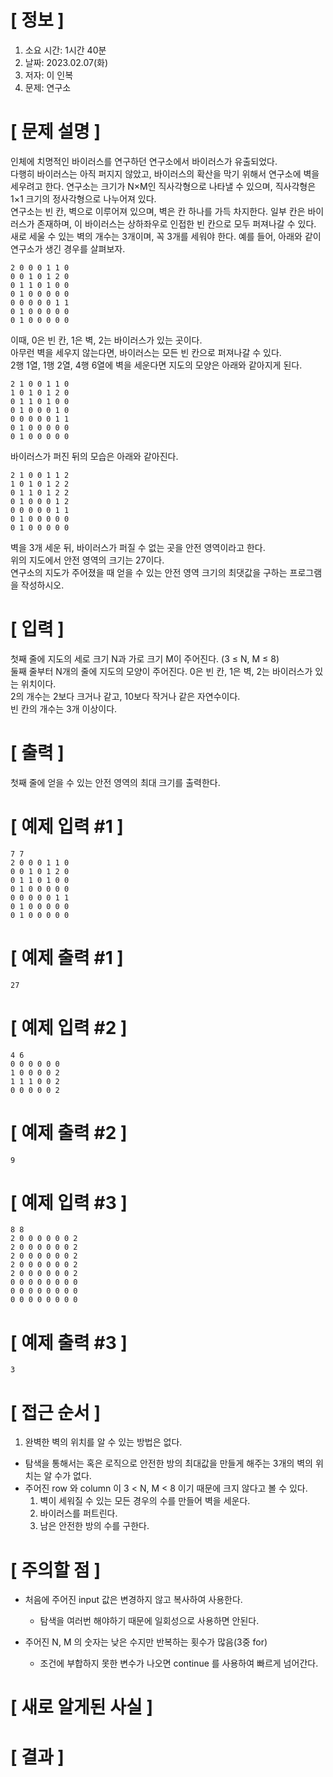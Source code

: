 # **[ 정보 ]**
1. 소요 시간: 1시간 40분
2. 날짜: 2023.02.07(화)
3. 저자: 이 인복
4. 문제: 연구소

# **[ 문제 설명 ]**
인체에 치명적인 바이러스를 연구하던 연구소에서 바이러스가 유출되었다.  
다행히 바이러스는 아직 퍼지지 않았고, 바이러스의 확산을 막기 위해서 연구소에 벽을 세우려고 한다.
연구소는 크기가 N×M인 직사각형으로 나타낼 수 있으며, 직사각형은 1×1 크기의 정사각형으로 나누어져 있다.  
연구소는 빈 칸, 벽으로 이루어져 있으며, 벽은 칸 하나를 가득 차지한다.
일부 칸은 바이러스가 존재하며, 이 바이러스는 상하좌우로 인접한 빈 칸으로 모두 퍼져나갈 수 있다.  
새로 세울 수 있는 벽의 개수는 3개이며, 꼭 3개를 세워야 한다.
예를 들어, 아래와 같이 연구소가 생긴 경우를 살펴보자.

    2 0 0 0 1 1 0
    0 0 1 0 1 2 0
    0 1 1 0 1 0 0
    0 1 0 0 0 0 0
    0 0 0 0 0 1 1
    0 1 0 0 0 0 0
    0 1 0 0 0 0 0

이때, 0은 빈 칸, 1은 벽, 2는 바이러스가 있는 곳이다.   
아무런 벽을 세우지 않는다면, 바이러스는 모든 빈 칸으로 퍼져나갈 수 있다.   
2행 1열, 1행 2열, 4행 6열에 벽을 세운다면 지도의 모양은 아래와 같아지게 된다.

    2 1 0 0 1 1 0
    1 0 1 0 1 2 0
    0 1 1 0 1 0 0
    0 1 0 0 0 1 0
    0 0 0 0 0 1 1
    0 1 0 0 0 0 0
    0 1 0 0 0 0 0

바이러스가 퍼진 뒤의 모습은 아래와 같아진다.

    2 1 0 0 1 1 2
    1 0 1 0 1 2 2
    0 1 1 0 1 2 2
    0 1 0 0 0 1 2
    0 0 0 0 0 1 1
    0 1 0 0 0 0 0
    0 1 0 0 0 0 0

벽을 3개 세운 뒤, 바이러스가 퍼질 수 없는 곳을 안전 영역이라고 한다.  
위의 지도에서 안전 영역의 크기는 27이다.   
연구소의 지도가 주어졌을 때 얻을 수 있는 안전 영역 크기의 최댓값을 구하는 프로그램을 작성하시오.

# **[ 입력 ]**
첫째 줄에 지도의 세로 크기 N과 가로 크기 M이 주어진다. (3 ≤ N, M ≤ 8)  
둘째 줄부터 N개의 줄에 지도의 모양이 주어진다. 0은 빈 칸, 1은 벽, 2는 바이러스가 있는 위치이다.  
2의 개수는 2보다 크거나 같고, 10보다 작거나 같은 자연수이다.   
빈 칸의 개수는 3개 이상이다.

# **[ 출력 ]**
첫째 줄에 얻을 수 있는 안전 영역의 최대 크기를 출력한다.

# **[ 예제 입력 #1 ]**
    7 7
    2 0 0 0 1 1 0
    0 0 1 0 1 2 0
    0 1 1 0 1 0 0
    0 1 0 0 0 0 0
    0 0 0 0 0 1 1
    0 1 0 0 0 0 0
    0 1 0 0 0 0 0

# **[ 예제 출력 #1 ]**
    27

# **[ 예제 입력 #2 ]**
    4 6
    0 0 0 0 0 0
    1 0 0 0 0 2
    1 1 1 0 0 2
    0 0 0 0 0 2

# **[ 예제 출력 #2 ]**
    9

# **[ 예제 입력 #3 ]**
    8 8
    2 0 0 0 0 0 0 2
    2 0 0 0 0 0 0 2
    2 0 0 0 0 0 0 2
    2 0 0 0 0 0 0 2
    2 0 0 0 0 0 0 2
    0 0 0 0 0 0 0 0
    0 0 0 0 0 0 0 0
    0 0 0 0 0 0 0 0

# **[ 예제 출력 #3 ]**
    3 

# **[ 접근 순서 ]**
1. 완벽한 벽의 위치를 알 수 있는 방법은 없다.
- 탐색을 통해서는 혹은 로직으로 안전한 방의 최대값을 만들게 해주는 3개의 벽의 위치는 알 수가 없다.
- 주어진 row 와 column 이 3 < N, M < 8 이기 때문에 크지 않다고 볼 수 있다.
    1. 벽이 세워질 수 있는 모든 경우의 수를 만들어 벽을 세운다.
    2. 바이러스를 퍼트린다.
    3. 남은 안전한 방의 수를 구한다.

# **[ 주의할 점 ]**
- 처음에 주어진 input 값은 변경하지 않고 복사하여 사용한다.
    - 탐색을 여러번 해야하기 때문에 일회성으로 사용하면 안된다.

- 주어진 N, M 의 숫자는 낮은 수지만 반복하는 횟수가 많음(3중 for)
    - 조건에 부합하지 못한 변수가 나오면 continue 를 사용하여 빠르게 넘어간다.
    
# **[ 새로 알게된 사실 ]**

# **[ 결과 ]**




         
